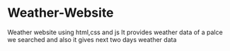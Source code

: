 # Weather-Website
Weather website using html,css and js
It provides weather data of a palce we searched and also it gives next two days weather data
